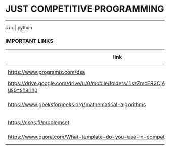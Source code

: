 # JUST COMPETITIVE PROGRAMMING

---

c++ | python

### IMPORTANT LINKS

| link                                                                                            |           about           |   content-type    |
| ----------------------------------------------------------------------------------------------- | :-----------------------: | :---------------: |
| https://www.programiz.com/dsa                                                                   |       dsa topicwise       |   Text-website    |
| https://drive.google.com/drive/u/0/mobile/folders/1szZmcER2CjAFbcqCLitTn_4nyv0wxUjn?usp=sharing |      dsa abdul bari       |  video lectures   |
| https://www.geeksforgeeks.org/mathematical-algorithms                                           | basic mathematical algos  | Text-Code-Website |
| https://cses.fi/problemset                                                                      | problem sets for practice | Problems-Website  |
| https://www.quora.com/What-template-do-you-use-in-competitive-programming                       |     tamplates for c++     |       code        |
